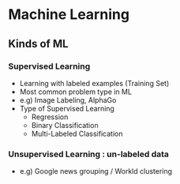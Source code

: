 # Machine Learning

## Kinds of ML

### Supervised Learning  
 - Learning with labeled examples (Training Set)
 - Most common problem type in ML
 - e.g) Image Labeling, AlphaGo
 - Type of Supervised Learning
   - Regression
   - Binary Classification
   - Multi-Labeled Classification


### Unsupervised Learning : un-labeled data  
 - e.g) Google news grouping / Workld clustering  

